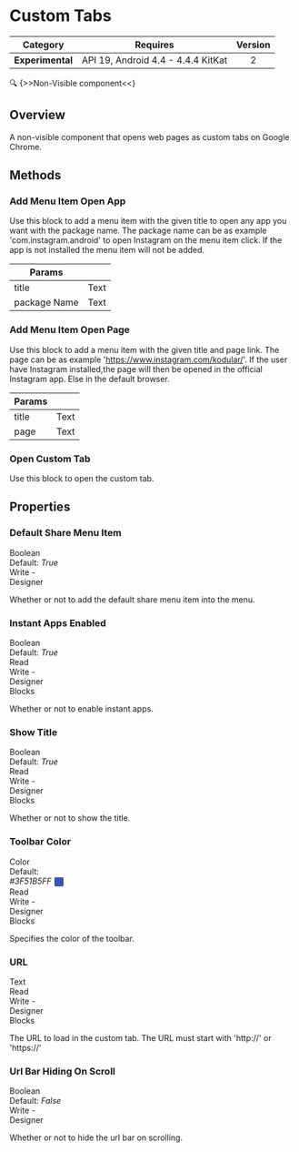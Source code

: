# Custom Tabs

| Category | Requires | Version |
|:--------:|:-------:|:--------:|
|**Experimental**|<span class="chip chip-any">API 19, Android 4.4 - 4.4.4 KitKat</span>|<span class="chip chip-number">2</span>|

:mag: {>>Non-Visible component<<}

## Overview

A non-visible component that opens web pages as custom tabs on Google Chrome.

## Methods

### Add Menu Item Open App

Use this block to add a menu item with the given title to open any app you want with the package name. The package name can be as example 'com.instagram.android' to open Instagram on the menu item click. If the app is not installed the menu item will not be added.

<div class="block" ai2-block="method" not-rendered="true" value="%7B%22componentName%22:%20%22Custom%20Tabs%22,%20%22name%22:%20%22Add%20Menu%20Item%20Open%20App%22,%20%22output%22:%20false,%20%22param%22:%20%5B%22title%22,%20%22package%20Name%22%5D%7D"></div>

| Params | []() |
|--------|------|
|title|<span class="chip chip-text">Text</span>|
|package Name|<span class="chip chip-text">Text</span>|

### Add Menu Item Open Page

Use this block to add a menu item with the given title and page link. The page can be as example 'https://www.instagram.com/kodular/'. If the user have Instagram installed,the page will then be opened in the official Instagram app. Else in the default browser.

<div class="block" ai2-block="method" not-rendered="true" value="%7B%22componentName%22:%20%22Custom%20Tabs%22,%20%22name%22:%20%22Add%20Menu%20Item%20Open%20Page%22,%20%22output%22:%20false,%20%22param%22:%20%5B%22title%22,%20%22page%22%5D%7D"></div>

| Params | []() |
|--------|------|
|title|<span class="chip chip-text">Text</span>|
|page|<span class="chip chip-text">Text</span>|

### Open Custom Tab

Use this block to open the custom tab.

<div class="block" ai2-block="method" not-rendered="true" value="%7B%22componentName%22:%20%22Custom%20Tabs%22,%20%22name%22:%20%22Open%20Custom%20Tab%22,%20%22output%22:%20false,%20%22param%22:%20%5B%5D%7D"></div>

## Properties

### Default Share Menu Item

<span style="user-select: none; white-space:pre-wrap;"><span class="chip chip-boolean">Boolean</span> <span class="chip chip-boolean">Default: <i>True</i></span>          <span class="chip chip-rw">Write</span> - <span class="chip chip-bd">Designer</span> </span>

Whether or not to add the default share menu item into the menu.

### Instant Apps Enabled

<span style="user-select: none; white-space:pre-wrap;"><span class="chip chip-boolean">Boolean</span> <span class="chip chip-boolean">Default: <i>True</i></span>          <span class="chip chip-rw">Read</span> <span class="chip chip-rw">Write</span> - <span class="chip chip-bd">Designer</span> <span class="chip chip-bd">Blocks</span>&#32;</span>

Whether or not to enable instant apps.

<div class="block" ai2-block="property" not-rendered="true" value="%7B%22componentName%22:%20%22Custom%20Tabs%22,%20%22name%22:%20%22Instant%20Apps%20Enabled%22,%20%22getter%22:%20true%7D"></div>
<div class="block" ai2-block="property" not-rendered="true" value="%7B%22componentName%22:%20%22Custom%20Tabs%22,%20%22name%22:%20%22Instant%20Apps%20Enabled%22,%20%22getter%22:%20false%7D"></div>

### Show Title

<span style="user-select: none; white-space:pre-wrap;"><span class="chip chip-boolean">Boolean</span> <span class="chip chip-boolean">Default: <i>True</i></span>          <span class="chip chip-rw">Read</span> <span class="chip chip-rw">Write</span> - <span class="chip chip-bd">Designer</span> <span class="chip chip-bd">Blocks</span>&#32;</span>

Whether or not to show the title.

<div class="block" ai2-block="property" not-rendered="true" value="%7B%22componentName%22:%20%22Custom%20Tabs%22,%20%22name%22:%20%22Show%20Title%22,%20%22getter%22:%20true%7D"></div>
<div class="block" ai2-block="property" not-rendered="true" value="%7B%22componentName%22:%20%22Custom%20Tabs%22,%20%22name%22:%20%22Show%20Title%22,%20%22getter%22:%20false%7D"></div>

### Toolbar Color

<span style="user-select: none; white-space:pre-wrap;"><span class="chip chip-color">Color</span> <span class="chip chip-color">Default: <i>#3F51B5FF</i>&nbsp;<span style="width: 16px; height: 16px; margin: auto; display: inline-block; border: 1px solid white; vertical-align: middle; border-radius: 3px; background-color: #3F51B5;"></span></span>          <span class="chip chip-rw">Read</span> <span class="chip chip-rw">Write</span> - <span class="chip chip-bd">Designer</span> <span class="chip chip-bd">Blocks</span>&#32;</span>

Specifies the color of the toolbar.

<div class="block" ai2-block="property" not-rendered="true" value="%7B%22componentName%22:%20%22Custom%20Tabs%22,%20%22name%22:%20%22Toolbar%20Color%22,%20%22getter%22:%20true%7D"></div>
<div class="block" ai2-block="property" not-rendered="true" value="%7B%22componentName%22:%20%22Custom%20Tabs%22,%20%22name%22:%20%22Toolbar%20Color%22,%20%22getter%22:%20false%7D"></div>

### URL

<span style="user-select: none; white-space:pre-wrap;"><span class="chip chip-text">Text</span>          <span class="chip chip-rw">Read</span> <span class="chip chip-rw">Write</span> - <span class="chip chip-bd">Designer</span> <span class="chip chip-bd">Blocks</span>&#32;</span>

The URL to load in the custom tab. The URL must start with 'http://' or 'https://'

<div class="block" ai2-block="property" not-rendered="true" value="%7B%22componentName%22:%20%22Custom%20Tabs%22,%20%22name%22:%20%22URL%22,%20%22getter%22:%20true%7D"></div>
<div class="block" ai2-block="property" not-rendered="true" value="%7B%22componentName%22:%20%22Custom%20Tabs%22,%20%22name%22:%20%22URL%22,%20%22getter%22:%20false%7D"></div>

### Url Bar Hiding On Scroll

<span style="user-select: none; white-space:pre-wrap;"><span class="chip chip-boolean">Boolean</span> <span class="chip chip-boolean">Default: <i>False</i></span>          <span class="chip chip-rw">Write</span> - <span class="chip chip-bd">Designer</span> </span>

Whether or not to hide the url bar on scrolling.
